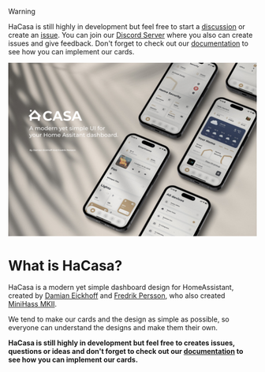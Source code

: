 > [!WARNING]
> HaCasa is still highly in development but feel free to start a [discussion](../../discussions) or create an [issue](../../issues).
> You can join our [Discord Server](https://discord.gg/9uMs9zCT7d) where you also can create issues and give feedback.
> Don't forget to check out our [documentation](https://damianeickhoff.github.io/HaCasa) to see how you can implement our cards.

![HaCasa Cover](./static/img/other/hacasa_cover.jpg)
# What is HaCasa?

HaCasa is a modern yet simple dashboard design for HomeAssistant, created by [Damian Eickhoff](https://github.com/damianeickhoff) and [Fredrik Persson](https://github.com/fredrikpersson92), who also created [MiniHass MKII](https://github.com/fredrikpersson92/minihass).

We tend to make our cards and the design as simple as possible, so everyone can understand the designs and make them their own.

**HaCasa is still highly in development but feel free to creates issues, questions or ideas and don't forget to check out our [documentation](https://damianeickhoff.github.io/HaCasa) to see how you can implement our cards.**
